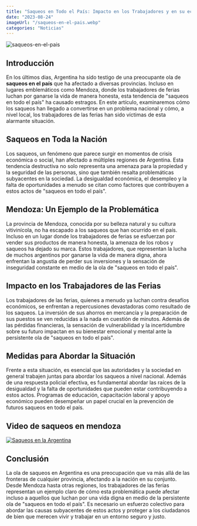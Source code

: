 ```yaml
---
title: "Saqueos en Todo el País: Impacto en los Trabajadores y en su economia"
date: "2023-08-24"
imageUrl: "/saqueos-en-el-pais.webp"
categories: "Noticias"
---
```


![saqueos-en-el-pais](/saqueos-en-el-pais.webp)


## Introducción

En los últimos dias, Argentina ha sido testigo de una preocupante ola de **saqueos en el país** que ha afectado a diversas provincias. Incluso en lugares emblemáticos como Mendoza, donde los trabajadores de ferias luchan por ganarse la vida de manera honesta, esta tendencia de "saqueos en todo el país" ha causado estragos. En este artículo, examinaremos cómo los saqueos han llegado a convertirse en un problema nacional y cómo, a nivel local, los trabajadores de las ferias han sido víctimas de esta alarmante situación.

## Saqueos en Toda la Nación

Los saqueos, un fenómeno que parece surgir en momentos de crisis económica o social, han afectado a múltiples regiones de Argentina. Esta tendencia destructiva no solo representa una amenaza para la propiedad y la seguridad de las personas, sino que también resalta problemáticas subyacentes en la sociedad. La desigualdad económica, el desempleo y la falta de oportunidades a menudo se citan como factores que contribuyen a estos actos de "saqueos en todo el país".

## Mendoza: Un Ejemplo de la Problemática

La provincia de Mendoza, conocida por su belleza natural y su cultura vitivinícola, no ha escapado a los saqueos que han ocurrido en el país. Incluso en un lugar donde los trabajadores de ferias se esfuerzan por vender sus productos de manera honesta, la amenaza de los robos y saqueos ha dejado su marca. Estos trabajadores, que representan la lucha de muchos argentinos por ganarse la vida de manera digna, ahora enfrentan la angustia de perder sus inversiones y la sensación de inseguridad constante en medio de la ola de "saqueos en todo el país".




## Impacto en los Trabajadores de las Ferias

Los trabajadores de las ferias, quienes a menudo ya luchan contra desafíos económicos, se enfrentan a repercusiones devastadoras como resultado de los saqueos. La inversión de sus ahorros en mercancía y la preparación de sus puestos se ven reducidas a la nada en cuestión de minutos. Además de las pérdidas financieras, la sensación de vulnerabilidad y la incertidumbre sobre su futuro impactan en su bienestar emocional y mental ante la persistente ola de "saqueos en todo el país".

## Medidas para Abordar la Situación

Frente a esta situación, es esencial que las autoridades y la sociedad en general trabajen juntas para abordar los saqueos a nivel nacional. Además de una respuesta policial efectiva, es fundamental abordar las raíces de la desigualdad y la falta de oportunidades que pueden estar contribuyendo a estos actos. Programas de educación, capacitación laboral y apoyo económico pueden desempeñar un papel crucial en la prevención de futuros saqueos en todo el país.

## Video de saqueos en mendoza

[![Saqueos en la Argentina](https://res.cloudinary.com/marcomontalbano/image/upload/v1692892513/video_to_markdown/images/youtube--jpFtq5koKUY-c05b58ac6eb4c4700831b2b3070cd403.jpg)](https://www.youtube.com/watch?v=jpFtq5koKUY "Saqueos en la Argentina")


## Conclusión

La ola de saqueos en Argentina es una preocupación que va más allá de las fronteras de cualquier provincia, afectando a la nación en su conjunto. Desde Mendoza hasta otras regiones, los trabajadores de las ferias representan un ejemplo claro de cómo esta problemática puede afectar incluso a aquellos que luchan por una vida digna en medio de la persistente ola de "saqueos en todo el país". Es necesario un esfuerzo colectivo para abordar las causas subyacentes de estos actos y proteger a los ciudadanos de bien que merecen vivir y trabajar en un entorno seguro y justo.
